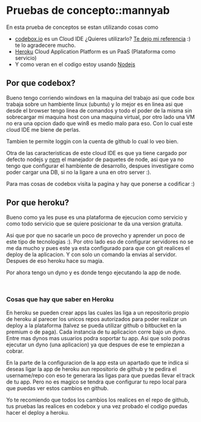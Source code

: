 <h1>Pruebas de concepto::mannyab</h1>

En esta prueba de conceptos se estan utilizando cosas como 

<ul>
  <li>
    <a href="https://www.codebox.io/">codebox.io</a> es un Cloud IDE
    ¿Quieres utilizarlo? <a href="https://www.codebox.io/?affiliate=530ac1a71efea40200000358">Te dejo mi referencia</a> :) te lo agradecere mucho. 
  </li>
  <li>
    <a href="https://www.heroku.com/">Heroku</a> Cloud Application Platform es un PaaS (Plataforma como servicio)
  </li>
  <li>
    Y como veran en el codigo estoy usando <a href="http://nodejs.org/">Nodejs</a>
  </li>
</ul>
 
<h2>Por que codebox?</h2>
<p>
  Bueno tengo corriendo windows en la maquina del trabajo asi que code box trabaja sobre un hambiente linux (ubuntu) y lo mejor es en linea asi que desde el browser tengo linea de comandos y todo el poder de la misma sin sobrecargar mi maquina host con una maquina virtual, por otro lado una VM no era una opcion dado que win8 es medio malo para eso. Con lo cual este cloud IDE me biene de perlas. 
</p>
<p>
  Tambien te permite loggin con la cuenta de github lo cual lo veo bien.
</p>
<p>
  Otra de las caracteristicas de este cloud IDE es que ya tiene cargado por defecto nodejs y <a href="https://www.npmjs.org/">npm</a> el manejador de paquetes de node, asi que ya no tengo que configurar el hambiente de desarrollo, despues investigare como poder cargar una DB, si no la ligare a una en otro server :).
</p>

<p> 
  Para mas cosas de codebox visita la pagina y hay que ponerse a codificar :)
</p>

<h2>Por que heroku?</h2>
<p>
  Bueno como ya les puse es una plataforma de ejecucion como servicio y como todo servicio que se quiere posicionar te da una version gratuita. 
</p>
<p>
  Asi que por que no sacarle un poco de provecho y aprender un poco de este tipo de tecnologias :). 
  Por otro lado eso de configurar servidores no se me da mucho y pues este ya esta configurado para que con git realices el deploy de la aplicacion. Y con solo un comando la envias al servidor. Despues de eso heroku hace su magia.
</p>
<p>
  Por ahora tengo un dyno y es donde tengo ejecutando la app de node.
</p>
<br>
<h3>Cosas que hay que saber en Heroku</h3>
<p>
  En heroku se pueden crear apps las cuales las liga a un repositorio propio de heroku al parecer los unicos repos autorizados para poder realizar un deploy a la plataforma (talvez se pueda utilizar github o bitbucket en la premium o de paga). Cada instancia de tu aplicacion corre bajo un dyno. Entre mas dynos mas usuarios podra soportar tu app. Asi que solo podras ejecutar un dyno (una aplicacion) ya que despues de ese te empiezan a cobrar.
</p>
<p>
  En la parte de la configuracion de la app esta un apartado que te indica si deseas ligar la app de heroku aun repositorio de github y te pedira el username/repo con eso te generara las ligas para que puedas llevar el track de tu app. Pero no es magico se tendra que configurar tu repo local para que puedas ver estos cambios en github.
<p>
<p>
  Yo te recomiendo que todos los cambios los realices en el repo de github, tus pruebas las realices en codebox y una vez probado el codigo puedas hacer el deploy a heroku.
</p>
